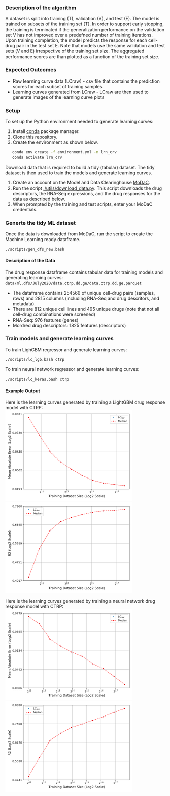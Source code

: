### Description of the algorithm
A dataset is split into training (T), validation (V), and test (E). The model is trained on subsets of the training set (T). In order to support early stopping, the training is terminated if the generalization performance on the validation set V has not improved over a predefned number of training iterations. Upon training completion, the model predicts the response for each cell-drug pair in the test set E. Note that models use the same validation and test sets (V and E) irrespective of the training set size. The aggregated performance scores are than plotted as a function of the training set size.


### Expected Outcomes
* Raw learning curve data (LCraw) - csv file that contains the prediction scores for each subset of training samples
* Learning curves generated from LCraw - LCraw are then used to generate images of the learning curve plots 


### Setup
To set up the Python environment needed to generate learning curves:
1. Install [conda](https://docs.conda.io/en/latest/) package manager.
2. Clone this repository.
3. Create the environment as shown below.

```bash
   conda env create -f environment.yml -n lrn_crv
   conda activate lrn_crv
```

Download data that is required to build a tidy (tabular) dataset. The tidy dataset is then used to train the models and generate learning curves.
1. Create an account on the Model and Data Clearinghouse [MoDaC](modac.cancer.gov). 
2. Run the script [./utils/download_data.py](./utils/download_data.py). This script downloads the drug descriptors, the RNA-Seq expressions, and the drug responses for the data as described below. 
3. When prompted by the training and test scripts, enter your MoDaC credentials.


### Generte the tidy ML dataset
Once the data is downloaded from MoDaC, run the script to create the Machine Learning ready dataframe.
```bash
./scripts/gen_dfs_new.bash
```

#### Description of the Data
The drug response dataframe contains tabular data for training models and generating learning curves: `data/ml.dfs/July2020/data.ctrp.dd.ge/data.ctrp.dd.ge.parquet`
* The dataframe contains 254566 of unique cell-drug pairs (samples, rows) and 2815 columns (including RNA-Seq and drug descritors, and metadata).
* There are 812 unique cell lines and 495 unique drugs (note that not all cell-drug combinations were screened)
* RNA-Seq: 976 features (genes)
* Mordred drug descriptors: 1825 features (descriptors)
 

### Train models and generate learning curves
To train LighGBM regressor and generate learning curves:
```bash
./scripts/lc_lgb.bash ctrp
```

To train neural network regressor and generate learning curves:
```bash
./scripts/lc_keras.bash ctrp
```

#### Example Output
Here is the learning curves generated by training a LightGBM drug response model with CTRP:
<img src="../readme_images/plot_log_scale_lgb/lc.mean_absolute_error.png" alt="drawing" width="400"/> <img src="../readme_images/plot_log_scale_lgb/lc.r2.png" alt="drawing" width="400"/>

Here is the learning curves generated by training a neural network drug response model with CTRP:
<img src="../readme_images/plot_log_scale_nn_reg0/lc.mean_absolute_error.png" alt="drawing" width="400"/> <img src="../readme_images/plot_log_scale_nn_reg0/lc.r2.png" alt="drawing" width="400"/>
